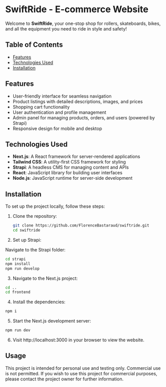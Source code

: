 # SwiftRide - E-commerce Website

Welcome to **SwiftRide**, your one-stop shop for rollers, skateboards, bikes, and all the equipment you need to ride in style and safety!

## Table of Contents

- [Features](#features)
- [Technologies Used](#technologies-used)
- [Installation](#installation)

## Features

- User-friendly interface for seamless navigation
- Product listings with detailed descriptions, images, and prices
- Shopping cart functionality
- User authentication and profile management
- Admin panel for managing products, orders, and users (powered by Strapi)
- Responsive design for mobile and desktop

## Technologies Used

- **Next.js**: A React framework for server-rendered applications
- **Tailwind CSS**: A utility-first CSS framework for styling
- **Strapi**: A headless CMS for managing content and APIs
- **React**: JavaScript library for building user interfaces
- **Node.js**: JavaScript runtime for server-side development

## Installation

To set up the project locally, follow these steps:

1. Clone the repository:

   ```bash
   git clone https://github.com/FlorenceBastaraud/swiftride.git
   cd swiftride

   ```

2. Set up Strapi:

Navigate to the Strapi folder:

```bash
cd strapi
npm install
npm run develop
```

3. Navigate to the Next.js project:

```bash
cd ..
cd frontend

```

4. Install the dependencies:

```bash
npm i

```

5. Start the Next.js development server:

```bash
npm run dev

```

6. Visit http://localhost:3000 in your browser to view the website.

## Usage

This project is intended for personal use and testing only.
Commercial use is not permitted. If you wish to use this project for commercial purposes, please contact the project owner for further information.
